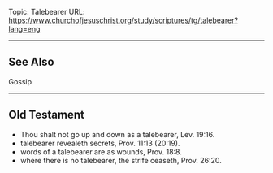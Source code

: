 Topic: Talebearer
URL: https://www.churchofjesuschrist.org/study/scriptures/tg/talebearer?lang=eng

---

## See Also

Gossip

---

## Old Testament

- Thou shalt not go up and down as a talebearer, Lev. 19:16.
- talebearer revealeth secrets, Prov. 11:13 (20:19).
- words of a talebearer are as wounds, Prov. 18:8.
- where there is no talebearer, the strife ceaseth, Prov. 26:20.

